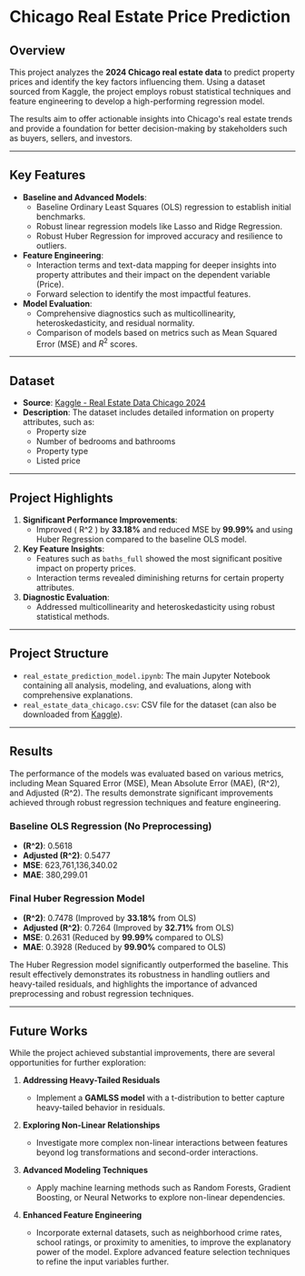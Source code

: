 # Chicago Real Estate Price Prediction

## Overview
This project analyzes the **2024 Chicago real estate data** to predict property prices and identify the key factors influencing them. Using a dataset sourced from Kaggle, the project employs robust statistical techniques and feature engineering to develop a high-performing regression model. 

The results aim to offer actionable insights into Chicago's real estate trends and provide a foundation for better decision-making by stakeholders such as buyers, sellers, and investors.

---

## Key Features
- **Baseline and Advanced Models**: 
  - Baseline Ordinary Least Squares (OLS) regression to establish initial benchmarks.
  - Robust linear regression models like Lasso and Ridge Regression.
  - Robust Huber Regression for improved accuracy and resilience to outliers.
- **Feature Engineering**:
  - Interaction terms and text-data mapping for deeper insights into property attributes and their impact on the dependent variable (Price).
  - Forward selection to identify the most impactful features.
- **Model Evaluation**:
  - Comprehensive diagnostics such as multicollinearity, heteroskedasticity, and residual normality.
  - Comparison of models based on metrics such as Mean Squared Error (MSE) and $R^2$ scores.

---

## Dataset
- **Source**: [Kaggle - Real Estate Data Chicago 2024](https://www.kaggle.com/datasets/kanchana1990/real-estate-data-chicago-2024)
- **Description**: The dataset includes detailed information on property attributes, such as:
  - Property size
  - Number of bedrooms and bathrooms
  - Property type
  - Listed price

---

## Project Highlights
1. **Significant Performance Improvements**:
   - Improved \( R^2 \) by **33.18%** and reduced MSE by **99.99%** and using Huber Regression compared to the baseline OLS model.
2. **Key Feature Insights**:
   - Features such as `baths_full` showed the most significant positive impact on property prices.
   - Interaction terms revealed diminishing returns for certain property attributes.
3. **Diagnostic Evaluation**:
   - Addressed multicollinearity and heteroskedasticity using robust statistical methods.

---

## Project Structure
- `real_estate_prediction_model.ipynb`: The main Jupyter Notebook containing all analysis, modeling, and evaluations, along with comprehensive explanations.
- `real_estate_data_chicago.csv`: CSV file for the dataset (can also be downloaded from [Kaggle](https://www.kaggle.com/datasets/kanchana1990/real-estate-data-chicago-2024)).

---

## Results

The performance of the models was evaluated based on various metrics, including Mean Squared Error (MSE), Mean Absolute Error (MAE), \(R^2\), and Adjusted \(R^2\). The results demonstrate significant improvements achieved through robust regression techniques and feature engineering.

### Baseline OLS Regression (No Preprocessing)
- **\(R^2\)**: 0.5618
- **Adjusted \(R^2\)**: 0.5477
- **MSE**: 623,761,136,340.02
- **MAE**: 380,299.01

### Final Huber Regression Model
- **\(R^2\)**: 0.7478 (Improved by **33.18%** from OLS)
- **Adjusted \(R^2\)**: 0.7264 (Improved by **32.71%** from OLS)
- **MSE**: 0.2631 (Reduced by **99.99%** compared to OLS)
- **MAE**: 0.3928 (Reduced by **99.90%** compared to OLS)

The Huber Regression model significantly outperformed the baseline. This result effectively demonstrates its robustness in handling outliers and heavy-tailed residuals, and highlights the importance of advanced preprocessing and robust regression techniques.

---

## Future Works

While the project achieved substantial improvements, there are several opportunities for further exploration:

1. **Addressing Heavy-Tailed Residuals**  
   - Implement a **GAMLSS model** with a t-distribution to better capture heavy-tailed behavior in residuals.

2. **Exploring Non-Linear Relationships**  
   - Investigate more complex non-linear interactions between features beyond log transformations and second-order interactions.

3. **Advanced Modeling Techniques**  
   - Apply machine learning methods such as Random Forests, Gradient Boosting, or Neural Networks to explore non-linear dependencies.
     
4. **Enhanced Feature Engineering**
   - Incorporate external datasets, such as neighborhood crime rates, school ratings, or proximity to amenities, to improve the explanatory power of the model. Explore advanced feature selection techniques to refine the input variables further.
   
